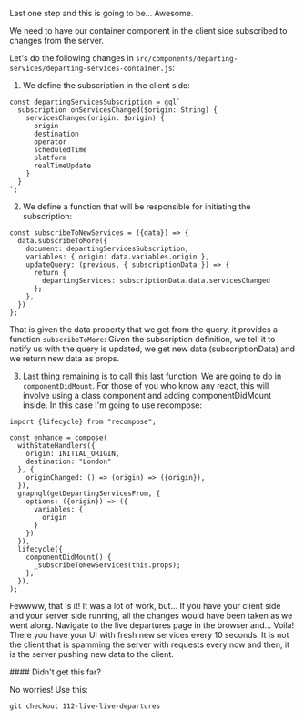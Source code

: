 Last one step and this is going to be... Awesome.

We need to have our container component in the client side subscribed to changes from the server.

Let's do the following changes in `src/components/departing-services/departing-services-container.js`:

1. We define the subscription in the client side:
```
const departingServicesSubscription = gql`
  subscription onServicesChanged($origin: String) {
    servicesChanged(origin: $origin) {
      origin
      destination
      operator
      scheduledTime
      platform
      realTimeUpdate
    }
  }
`;
```

2. We define a function that will be responsible for initiating the subscription:
```
const subscribeToNewServices = ({data}) => {
  data.subscribeToMore({
    document: departingServicesSubscription,
    variables: { origin: data.variables.origin },
    updateQuery: (previous, { subscriptionData }) => {
      return {
        departingServices: subscriptionData.data.servicesChanged
      };
    },
  })
};
``` 
That is given the data property that we get from the query, it provides a function `subscribeToMore`: Given the subscription definition, we tell it to notify us with the query is updated, we get new data (subscriptionData) and we return new data as props.

3. Last thing remaining is to call this last function. We are going to do in `componentDidMount`. For those of you who know any react, this will involve using a class component and adding componentDidMount inside. 
In this case I'm going to use recompose:

```
import {lifecycle} from "recompose";

const enhance = compose(
  withStateHandlers({
    origin: INITIAL_ORIGIN,
    destination: "London"
  }, {
    originChanged: () => (origin) => ({origin}),
  }),
  graphql(getDepartingServicesFrom, {
    options: ({origin}) => ({
      variables: {
        origin
      }
    })
  }),
  lifecycle({
    componentDidMount() {
      _subscribeToNewServices(this.props);
    },
  }),
);
```

Fewwww, that is it! It was a lot of work, but...
If you have your client side and your server side running, all the changes would have been taken as we went along. Navigate to the live departures page in the browser and... Voila!
There you have your UI with fresh new services every 10 seconds. It is not the client that is spamming the server with requests every now and then, it is the server pushing new data to the client.


#### Didn't get this far?

No worries!
Use this:

`git checkout 112-live-live-departures`